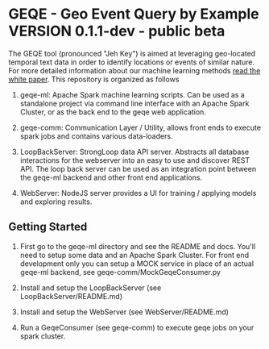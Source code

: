 # GEQE - Geo Event Query by Example  VERSION 0.1.1-dev - public beta

The GEQE tool (pronounced "Jeh Key") is aimed at leveraging geo-located temporal text data in order to identify locations or events of similar nature.   For more detailed information about our machine learning methods [read the white paper](https://github.com/Sotera/GEQE/blob/master/geqe-ml/docs/geqe-white-paper.pdf). This repository is organized as follows

1.  geqe-ml:  Apache Spark machine learning scripts.  Can be used as a standalone project via command line interface with an Apache Spark Cluster, or as the back end to the geqe web application.

2. geqe-comm:  Communication Layer / Utility, allows front ends to execute spark jobs and contains various data-loaders.

2.  LoopBackServer: StrongLoop data API server.  Abstracts all database interactions for the webserver into an easy to use and discover REST API.  The loop back server can be used as an integration point between the geqe-ml backend and other front end applications.

3.  WebServer:  NodeJS server provides a UI for training / applying models and exploring results.  


## Getting Started

1. First go to the geqe-ml directory and see the README and docs.  You'll need to setup some data and an Apache Spark Cluster.  For front end development only you can setup a MOCK service in place of an actual geqe-ml backend, see geqe-comm/MockGeqeConsumer.py

2.  Install and setup the LoopBackServer (see LoopBackServer/README.md)

3.  Install and setup the WebServer (see WebServer/README.md)

4.  Run a GeqeConsumer (see geqe-comm) to execute geqe jobs on your spark cluster.
